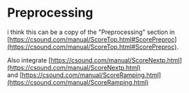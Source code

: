 # Preprocessing

i think this can be a copy of the "Preprocessing" section in [https://csound.com/manual/ScoreTop.html#ScorePreproc](https://csound.com/manual/ScoreTop.html#ScorePreproc).

Also integrate [https://csound.com/manual/ScoreNextp.html](https://csound.com/manual/ScoreNextp.html)  
and [https://csound.com/manual/ScoreRamping.html](https://csound.com/manual/ScoreRamping.html)
